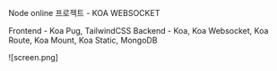 Node online 프로젝트 - KOA WEBSOCKET

Frontend - Koa Pug, TailwindCSS
Backend - Koa, Koa Websocket, Koa Route, Koa Mount, Koa Static, MongoDB

![screen.png]